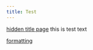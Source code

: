 ```yaml
---
title: Test
---
```

[hidden title page](/hidden/hidden-titles/)
 <a>this is test text</a>

[formatting](/courses/policies/formatting/)
